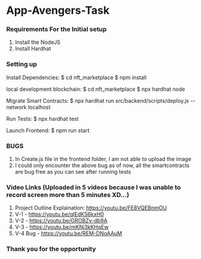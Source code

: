# App-Avengers-Task

### Requirements For the Initial setup
1) Install the NodeJS
2) Install Hardhat

### Setting up
Install Dependencies:
$ cd nft_marketplace
$ npm install

local development blockchain:
$ cd nft_marketplace
$ npx hardhat node

Migrate Smart Contracts:
$ npx hardhat run src/backend/scripts/deploy.js --network localhost

Run Tests:
$ npx hardhat test

Launch Frontend:
$ npm run start

### BUGS
1) In Create.js file in the frontend folder, I am not able to upload the image
2) I could only encounter the above bug as of now, all the smartcontracts are bug free as you can see after running tests

### Video Links (Uploaded in 5 videos because I was unable to record screen more than 5 minutes XD...)
1) Project Outline Explaination: https://youtu.be/FE8VQEBnmOU
2) V-1 - https://youtu.be/qlEdKS6kxH0
3) V-2 - https://youtu.be/GROBZy-db9A
4) V-3 - https://youtu.be/mKNj3kKHqEw
5) V-4 Bug - https://youtu.be/REM-DNoAAuM

### Thank you for the opportunity









